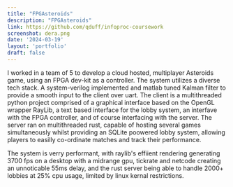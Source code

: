 ```yaml
---
title: "FPGAsteroids"
description: "FPGAsteroids"
link: https://github.com/qduff/infoproc-coursework
screenshot: dera.png
date: '2024-03-19'
layout: 'portfolio'
draft: false
---
```


I worked in a team of 5 to develop a cloud hosted, multiplayer Asteroids game, using an FPGA dev-kit as a controller. The system utilizes a diverse tech stack. A system-verilog implemented and matlab tuned Kalman filter to provide a smooth input to the client over uart. The client is a multithreaded python project comprised of a graphical interface based on the OpenGL wrapper RayLib, a text based interface for the lobby system, an interfave with the FPGA controller, and of course interfacing with the server. The server ran on multithreaded rust, capable of hosting several games simultaneously whilst providing an SQLite poowered lobby system, allowing players to easilly co-ordinate matches and track their performance.

The system is verry performant, with raylib's effiient rendering generating 3700 fps on a desktop with a midrange gpu, tickrate and netcode creating an unnoticable 55ms delay, and the rust server being able to handle 2000+ lobbies at 25% cpu usage, limited by linux kernal restrictions.

